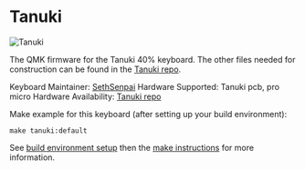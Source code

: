 # Tanuki

![Tanuki](https://github.com/SethSenpai/Tanuki/blob/master/Img/glamour1.jpg?raw=true)

The QMK firmware for the Tanuki 40% keyboard. The other files needed for construction can be found in the [Tanuki repo](https://github.com/SethSenpai/Tanuki).

Keyboard Maintainer: [SethSenpai](https://github.com/SethSenpai)
Hardware Supported: Tanuki pcb, pro micro
Hardware Availability: [Tanuki repo](https://github.com/SethSenpai/Tanuki)

Make example for this keyboard (after setting up your build environment):

    make tanuki:default

See [build environment setup](https://docs.qmk.fm/build_environment_setup.html) then the [make instructions](https://docs.qmk.fm/make_instructions.html) for more information.

